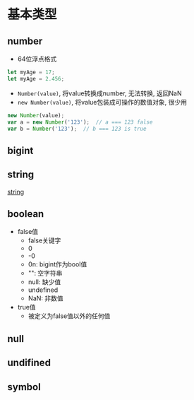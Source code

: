 # 基本类型

## number

- 64位浮点格式

```javascript
let myAge = 17;
let myAge = 2.456;
```

- `Number(value)`, 将value转换成number, 无法转换, 返回NaN
- `new Number(value)`, 将value包装成可操作的数值对象, 很少用

```javascript
new Number(value);
var a = new Number('123');  // a === 123 false
var b = Number('123');  // b === 123 is true
```

## bigint

## string

[string](JavaScript_String.md)

## boolean

- false值
  - false关键字
  - 0
  - -0
  - 0n: bigint作为bool值
  - "": 空字符串 
  - null: 缺少值
  - undefined
  - NaN: 非数值
- true值
  - 被定义为false值以外的任何值

## null

## undifined

## symbol
